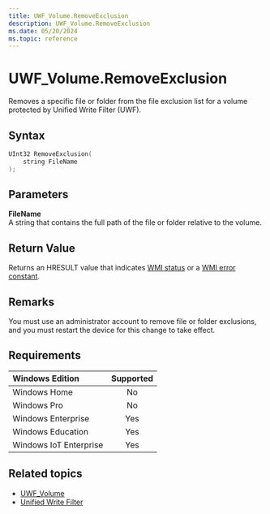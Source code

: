 ```yaml
---
title: UWF_Volume.RemoveExclusion
description: UWF_Volume.RemoveExclusion
ms.date: 05/20/2024
ms.topic: reference
---
```


# UWF_Volume.RemoveExclusion

Removes a specific file or folder from the file exclusion list for a volume protected by Unified Write Filter (UWF).

## Syntax

```powershell
UInt32 RemoveExclusion(
    string FileName
);
```

## Parameters

**FileName**</br>A string that contains the full path of the file or folder relative to the volume.

## Return Value

Returns an HRESULT value that indicates [WMI status](/windows/win32/wmisdk/wmi-non-error-constants) or a [WMI error constant](/windows/win32/wmisdk/wmi-error-constants).

## Remarks

You must use an administrator account to remove file or folder exclusions, and you must restart the device for this change to take effect.

## Requirements

| Windows Edition        | Supported |
|:-----------------------|:---------:|
| Windows Home           | No        |
| Windows Pro            | No        |
| Windows Enterprise     | Yes       |
| Windows Education      | Yes       |
| Windows IoT Enterprise | Yes       |

## Related topics

- [UWF_Volume](uwf-volume.md)
- [Unified Write Filter]( index.md)
